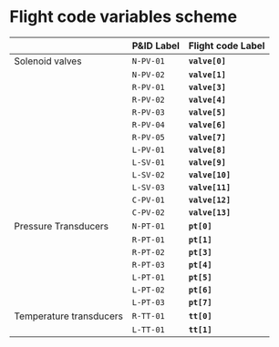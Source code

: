 ﻿# Flight code variables scheme



|                |P&ID Label                         |Flight code Label                        |
|----------------|-------------------------------|-----------------------------|
|Solenoid valves|`N-PV-01`            |**`valve[0]`**         |
|        |`N-PV-02`              |**`valve[1]`**            |
|         |`R-PV-01`    |**`valve[3]`**   |
|     |`R-PV-02`            |**`valve[4]`**         |
|        |`R-PV-03`              |**`valve[5]`**            |
|         |`R-PV-04`    |**`valve[6]`**   |
|           |`R-PV-05`            |**`valve[7]`**         |
|        |`L-PV-01`              |**`valve[8]`**            |
|         |`L-SV-01`    |**`valve[9]`**   |
|        |`L-SV-02`              |**`valve[10]`**            |
|         |`L-SV-03`    |**`valve[11]`**   |
|        |`C-PV-01`              |**`valve[12]`**            |
|         |`C-PV-02`    |**`valve[13]`**   |
|Pressure Transducers|`N-PT-01`            |**`pt[0]`**         |
|        |`R-PT-01`              |**`pt[1]`**            |
|         |`R-PT-02`    |**`pt[3]`**   |
|     |`R-PT-03`            |**`pt[4]`**         |
|        |`L-PT-01`              |**`pt[5]`**            |
|         |`L-PT-02`    |**`pt[6]`**   |
|           |`L-PT-03`            |**`pt[7]`**         |
|    Temperature transducers    |`R-TT-01`              |**`tt[0]`**            |
|         |`L-TT-01`    |**`tt[1]`**   |



